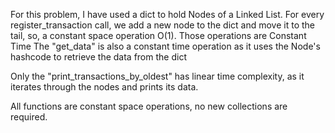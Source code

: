 For this problem, I have used a dict to hold Nodes of a Linked List.
For every register_transaction call, we add a new node to the dict and move it to the tail, so, a constant space operation O(1). Those operations are Constant Time
The "get_data" is also a constant time operation as it uses the Node's hashcode to retrieve the data from the dict

Only the "print_transactions_by_oldest" has linear time complexity, as it iterates through the nodes and prints its data.

All functions are constant space operations, no new collections are required.